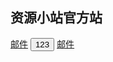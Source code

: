 ## 资源小站官方站
[邮件](mailto:ziyuanxiaozhan@163.com)
<button>123</button>
[邮件](mailto:ziyuanxiaozhan@outlook.com)
